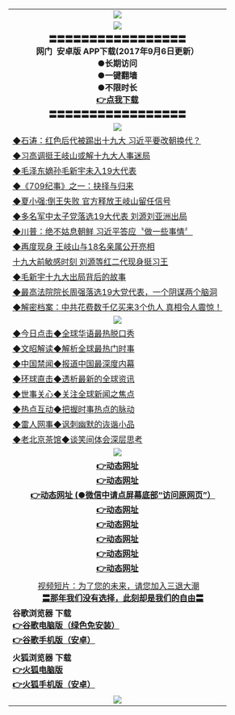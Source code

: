 <table>
  <tr>
  <td align=center><img src="https://github.com/gyhhx/image-upload/blob/master/%E7%BD%91%E9%97%A8%E5%BE%AE%E4%BF%A1%E4%BD%BF%E7%94%A8%E8%AF%B4%E6%98%8E-new.jpg" />
  </td>
  </tr>
  <tr>
    <td align=center><img src="https://github.com/gyhhx/image-upload/blob/master/gy1-wxsm.png" /></td>
  </tr>
   <tr>
    <td align=center>
 <b>〓〓〓〓〓〓〓〓〓〓〓〓〓〓〓〓〓<br/>网门  安卓版 APP下载(2017年9月6日更新）<br/> ●长期访问<br/> ●一键翻墙<br/>  ●不限时长<br/> 
 <a href="https://t.cn/Rp76JtG">👉<b>点我下载</a><br/>〓〓〓〓〓〓〓〓〓〓〓〓〓〓〓〓〓<br/>
    </td>
    </tr>
   <tr>
    <td align=center><img src="https://github.com/gyhhx/image-upload/blob/master/yaowen.jpg" /></td>
  </tr>
  <tr>
<td align=left>
<a href="https://s3-eu-west-1.amazonaws.com/ogatei/oGate.htm?c831400&from=gityw">◆石涛：红色后代被踢出十九大 习近平要改朝换代？</a><br/>
</td>
   </tr>
 <tr>
<td align=left>
<a href="https://s3-eu-west-1.amazonaws.com/ogatei/oGate.htm?c831396&from=gityw">◆习高调挺王岐山或解十九大人事迷局</a><br/>
</td>
  </tr>
   <tr>
<td align=left>
<a href="https://s3-eu-west-1.amazonaws.com/ogatei/oGate.htm?c831270&from=gityw">◆毛泽东嫡孙毛新宇未入19大代表</a><br/>
</td>
   </tr>
   <tr>
<td align=left>
<a href="https://s3-eu-west-1.amazonaws.com/ogatei/oGate.htm?c831425&from=gityw">◆《709纪事》之一：抉择与归来</a><br/>
</td>
 </tr>
   <tr>
<td align=left>
<a href="https://s3-eu-west-1.amazonaws.com/ogatei/oGate.htm?c831391&from=gityw">◆夏小强:倒王失败 官方释放王岐山留任信号</a><br/>
</td>
   </tr>
    <tr>
<td align=left>
<a href="https://s3-eu-west-1.amazonaws.com/ogatei/oGate.htm?c831382&from=gityw">◆多名军中太子党落选19大代表 刘源刘亚洲出局</a><br/>
</td>
   </tr>
    <tr>
<td align=left>
<a href="https://s3-eu-west-1.amazonaws.com/ogatei/oGate.htm?c831354&from=gityw">◆川普：绝不姑息朝鲜 习近平答应〝做一些事情〞</a><br/>
</td>
   </tr>
 <tr>
<td align=left>
<a href="https://s3-eu-west-1.amazonaws.com/ogatei/oGate.htm?c831323&from=gityw">◆再度现身 王岐山与18名亲属公开亮相</a><br/>
</td>
   </tr> 
   <tr>
<td align=left>
<a href="https://s3-eu-west-1.amazonaws.com/ogatei/oGate.htm?c831340&from=gityw">十九大前敏感时刻 刘源等红二代现身挺习王</a><br/>
 </td>
 </tr>
<tr>
<td align=left>
<a href="https://s3-eu-west-1.amazonaws.com/ogatei/oGate.htm?c831316&from=gityw">◆毛新宇十九大出局背后的故事</a><br/>
</td>
   </tr>
   <tr>
<td align=left>
<a href="https://s3-eu-west-1.amazonaws.com/ogatei/oGate.htm?c816857_96_1&from=gityw">◆最高法院院长周强落选19大党代表，一个阴谋两个脑洞</a><br/>
</td>
  </tr> 
    <tr>
<td align=left>
<a href="https://s3-eu-west-1.amazonaws.com/ogatei/oGate.htm?c816833_2_1060&from=gityw">◆解密档案：中共花费数千亿买来3个仇人 真相令人震惊！</a><br/>
</td>
   </tr>
    <td align=center><img src="https://github.com/gyhhx/image-upload/blob/master/shipin.jpg" /></td>
  </tr>
 <tr>
   <td align=left> 
<a href="https://s3-eu-west-1.amazonaws.com/ogatei/oGate.htm?c816850&from=gityw">◆今日点击◆全球华语最热脱口秀</a><br/>
    </td>
  </tr>
  <tr>
   <td align=left>
<a href="https://s3-eu-west-1.amazonaws.com/ogatei/oGate.htm?c816857&from=gityw">◆文昭解读◆解析全球最热门时事</a><br/>
    </td>
  </tr>
  <tr>
  <td align=left>
<a href="https://s3-eu-west-1.amazonaws.com/ogatei/oGate.htm?c816860&from=gityw">◆中国禁闻◆报道中国最深度内幕</a><br/>
   </tr>
  <tr>
     <td align=left>
<a href="https://s3-eu-west-1.amazonaws.com/ogatei/oGate.htm?c816855&from=gityw">◆环球直击◆透析最新的全球资讯</a><br/>
   </tr>
   <tr>
      <td align=left>
<a href="https://s3-eu-west-1.amazonaws.com/ogatei/oGate.htm?c816851&from=gityw">◆世事关心◆关注全球新闻之焦点</a><br/>
   </tr>
   <tr>
     <td align=left>
<a href="https://s3-eu-west-1.amazonaws.com/ogatei/oGate.htm?c816852&from=gityw">◆热点互动◆把握时事热点的脉动</a><br/>
   </tr>
   <tr>
      <td align=left>
<a href="https://s3-eu-west-1.amazonaws.com/ogatei/oGate.htm?c816694&from=gityw">◆雷人网事◆讽刺幽默的诙谐小品</a><br/>
   </tr>
   <tr>
    <td align=left>
<a href="https://s3-eu-west-1.amazonaws.com/ogatei/oGate.htm?c816650&from=gityw">◆老北京茶馆◆谈笑间体会深层思考</a><br/>
   </tr>
    <tr>
    <td align=center><img src="https://github.com/gyhhx/image-upload/blob/master/tongdao2.jpg" /></td>
  </tr>
    <tr>
      <td align=center>
      <a href="https://s3-eu-west-1.amazonaws.com/ogatei/oGate.htm?from=gygit6"><b>👉动态网址</b></a><br/>
      <a href="https://s3.amazonaws.com/ogate/oGate.htm?from=gygit2"><b>👉动态网址</b></a><br/>
      <a href="https://s3-us-west-1.amazonaws.com/ogaten/oGate.htm?from=gygit1"><b>👉动态网址 (●微信中请点屏幕底部“访问原网页”）</b></a><br/>
 <a href="https://s3.ca-central-1.amazonaws.com/ogatec/oGate.htm?from=gygitc"><b>👉动态网址</b></a><br/>
      <a href="https://s3.us-east-2.amazonaws.com/ogateh/oGate.htm?from=oGate"><b>👉动态网址</a><br/>
      <a href="https://s3.ap-northeast-2.amazonaws.com/ogates/oGate.htm?from=oGate"><b>👉动态网址</a><br/>
      <a href="https://s3.eu-central-1.amazonaws.com/ogatef/oGate.htm?from=oGate"><b>👉动态网址</a><br/>
      <a href="https://s3.ap-south-1.amazonaws.com/ogatem/oGate.htm?from=oGate"><b>👉动态网址</a><br/>
    </td>
  </tr>
  <tr>
  <td align=center>
  <a href="https://s3-eu-west-1.amazonaws.com/ogatei/oGate.htm?c816846_2_1&from=gitST">视频短片：为了您的未来，请您加入三退大潮</a><br/>
      <a href="https://s3-eu-west-1.amazonaws.com/ogatei/oGate.htm?ogST.aspx&from=gitST"><b>〓那年我们没有选择，此刻却是我们的自由〓<br/></a>
      </td>
  </tr>
 
   <tr>
    <td align=left>
<b>谷歌浏览器 下载<br/>
<a href="http://uee.me/efvP">👉谷歌电脑版（绿色免安装）</a><br/>
<a href="http://uee.me/efvV">👉谷歌手机版（安卓）</a>
</td>
  </tr>
  <tr>
    <td align=left>
<b>火狐浏览器 下载<br/>
<a href="http://uee.me/efuQ">👉火狐电脑版</a><br/>
<a href="http://uee.me/efvB">👉火狐手机版（安卓）</a>
</td>
  </tr>
   <tr>
    <td align=center><img src="https://cloud.githubusercontent.com/assets/11880933/15631437/70d0a74e-259d-11e6-946f-6237b4b657bd.jpg"/></td>
  </tr>
</table>   
